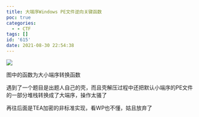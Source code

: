 ```yaml
---
title: 大端序Windows PE文件逆向关键函数
poc: true
categories:
  - - CTF
tags: []
id: '615'
date: 2021-08-30 22:54:38
---
```


![](https://raw.githubusercontent.com/Valkierja/ALLPIC/main/img/202303172114249.png)

图中的函数为大小端序转换函数

遇到了一个题目是出题人自己的壳，而且壳解压过程中还把默认小端序的PE文件的一部分堆栈转换成了大端序，操作太骚了

再往后面是TEA加密的非标准实现，看WP也不懂，姑且放弃了